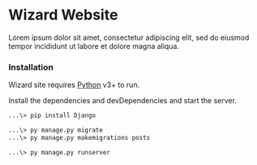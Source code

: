 # Wizard Website

Lorem ipsum dolor sit amet, consectetur adipiscing elit, sed do eiusmod tempor incididunt ut labore et dolore magna aliqua. 

### Installation

Wizard site requires [Python](https://www.python.org/) v3+ to run. 

Install the dependencies and devDependencies and start the server.

```sh
...\> pip install Django

...\> py manage.py migrate
...\> py manage.py makemigrations posts

...\> py manage.py runserver
```
